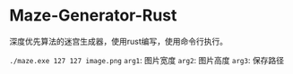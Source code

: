 Maze-Generator-Rust
===

深度优先算法的迷宫生成器，使用rust编写，使用命令行执行。

`./maze.exe 127 127 image.png` 
`arg1`:  图片宽度
`arg2`:  图片高度
`arg3`:  保存路径
